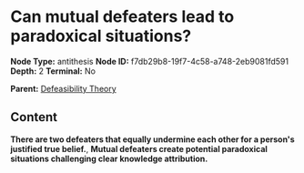 # Can mutual defeaters lead to paradoxical situations?

**Node Type:** antithesis
**Node ID:** f7db29b8-19f7-4c58-a748-2eb9081fd591
**Depth:** 2
**Terminal:** No

**Parent:** [Defeasibility Theory](defeasibility-theory.md)

## Content

**There are two defeaters that equally undermine each other for a person's justified true belief.**, **Mutual defeaters create potential paradoxical situations challenging clear knowledge attribution.**
